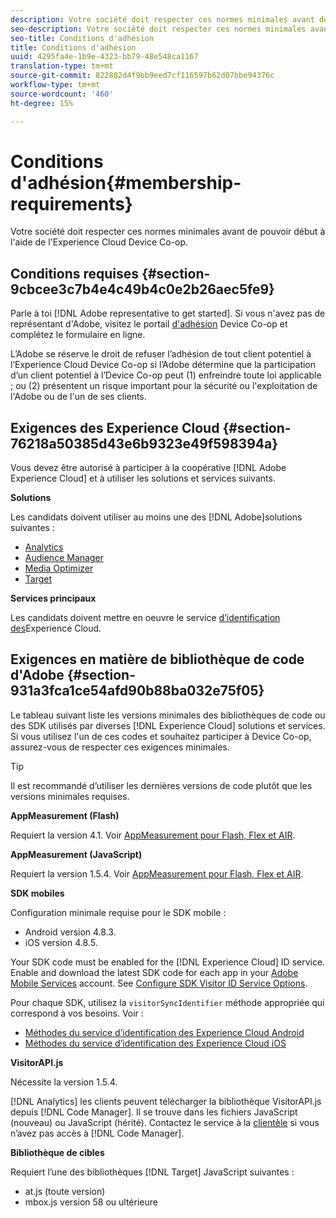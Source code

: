 ```yaml
---
description: Votre société doit respecter ces normes minimales avant de pouvoir début à l'aide de l'Experience Cloud Device Co-op.
seo-description: Votre société doit respecter ces normes minimales avant de pouvoir début à l'aide de l'Experience Cloud Device Co-op.
seo-title: Conditions d'adhésion
title: Conditions d'adhésion
uuid: 4295fa4e-1b9e-4323-bb79-48e548ca1167
translation-type: tm+mt
source-git-commit: 822882d4f9bb9eed7cf116597b62d07bbe94376c
workflow-type: tm+mt
source-wordcount: '460'
ht-degree: 15%

---
```



# Conditions d&#39;adhésion{#membership-requirements}

Votre société doit respecter ces normes minimales avant de pouvoir début à l&#39;aide de l&#39;Experience Cloud Device Co-op.

## Conditions requises {#section-9cbcee3c7b4e4c49b4c0e2b26aec5fe9}

Parle à toi [!DNL Adobe representative to get started]. Si vous n&#39;avez pas de représentant d&#39;Adobe, visitez le portail [d&#39;adhésion](http://landing.adobe.com/en/na/events/summit/275658-summit-co-op.html) Device Co-op et complétez le formulaire en ligne.

L’Adobe se réserve le droit de refuser l’adhésion de tout client potentiel à l’Experience Cloud Device Co-op si l’Adobe détermine que la participation d’un client potentiel à l’Device Co-op peut (1) enfreindre toute loi applicable ; ou (2) présentent un risque important pour la sécurité ou l&#39;exploitation de l&#39;Adobe ou de l&#39;un de ses clients.

## Exigences des Experience Cloud {#section-76218a50385d43e6b9323e49f598394a}

Vous devez être autorisé à participer à la coopérative [!DNL Adobe Experience Cloud] et à utiliser les solutions et services suivants.

**Solutions**

Les candidats doivent utiliser au moins une des [!DNL Adobe]solutions suivantes :

* [Analytics](http://www.adobe.com/fr/marketing-cloud/web-analytics.html)
* [Audience Manager](http://www.adobe.com/fr/marketing-cloud/data-management-platform.html)
* [Media Optimizer](http://www.adobe.com/marketing-cloud/online-advertising-management.html)
* [Target](http://www.adobe.com/fr/marketing-cloud/testing-targeting.html)

**Services principaux**

Les candidats doivent mettre en oeuvre le service [d’identification des](https://docs.adobe.com/content/help/fr-FR/id-service/using/home.html)Experience Cloud.

## Exigences en matière de bibliothèque de code d&#39;Adobe {#section-931a3fca1ce54afd90b88ba032e75f05}

Le tableau suivant liste les versions minimales des bibliothèques de code ou des SDK utilisés par diverses [!DNL Experience Cloud] solutions et services. Si vous utilisez l&#39;un de ces codes et souhaitez participer à Device Co-op, assurez-vous de respecter ces exigences minimales.

>[!TIP]
>
>Il est recommandé d’utiliser les dernières versions de code plutôt que les versions minimales requises.

**AppMeasurement (Flash)**

Requiert la version 4.1. Voir [AppMeasurement pour Flash, Flex et AIR](https://github.com/AdobeDocs/analytics-1.4-apis/blob/master/docs/data-insertion-api/index.md).

**AppMeasurement (JavaScript)**

Requiert la version 1.5.4. Voir [AppMeasurement pour Flash, Flex et AIR](https://docs.adobe.com/content/help/fr-FR/analytics/implementation/js/migrate-from-hcode.html).

**SDK mobiles**

Configuration minimale requise pour le SDK mobile :

* Android version 4.8.3.
* iOS version 4.8.5.

Your SDK code must be enabled for the [!DNL Experience Cloud] ID service. Enable and download the latest SDK code for each app in your [Adobe Mobile Services](https://mobilemarketing.adobe.com/) account. See [Configure SDK Visitor ID Service Options](https://docs.adobe.com/content/help/fr-FR/mobile-services/using/manage-app-settings-ug/configuring-app/t-config-visitor.html).

Pour chaque SDK, utilisez la `visitorSyncIdentifier` méthode appropriée qui correspond à vos besoins. Voir :

* [Méthodes du service d’identification des Experience Cloud Android](https://docs.adobe.com/content/help/en/mobile-services/android/experience-cloud-android/mcvid.html)
* [Méthodes du service d’identification des Experience Cloud iOS](https://docs.adobe.com/content/help/en/mobile-services/ios/exp-cloud-ios/mcvid.html)

**VisitorAPI.js**

Nécessite la version 1.5.4.

[!DNL Analytics] les clients peuvent télécharger la bibliothèque VisitorAPI.js depuis [!DNL Code Manager]. Il se trouve dans les fichiers JavaScript (nouveau) ou JavaScript (hérité). Contactez le service à la [clientèle](https://helpx.adobe.com/fr/marketing-cloud/contact-support.html) si vous n’avez pas accès à [!DNL Code Manager].

**Bibliothèque de cibles**

Requiert l’une des bibliothèques [!DNL Target] JavaScript suivantes :

* at.js (toute version)
* mbox.js version 58 ou ultérieure

